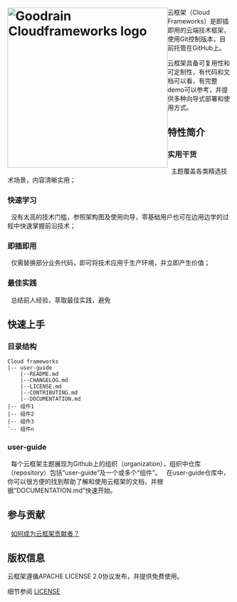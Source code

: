 <h1><a href="http://www.goodrain.com/" title="Goodrain Cloudframeworks"><img style="float: left" width="360" src="http://7xihe6.com1.z0.glb.clouddn.com/CLOUDFRAMEWORKS  header.jpg" alt="Goodrain Cloudframeworks logo"/></a></h1>

云框架（Cloud Frameworks）是即插即用的云端技术框架，使用Git控制版本，目前托管在GitHub上。
  
云框架具备可复用性和可定制性，有代码和文档可以看，有完整demo可以参考，并提供多种向导式部署和使用方式。
  
## 特性简介
  
### 实用干货
  
主题覆盖各类精选技术场景，内容清晰实用；
  
### 快速学习
  
没有太高的技术门槛，参照架构图及使用向导，零基础用户也可在边用边学的过程中快速掌握前沿技术；
  
### 即插即用
  
仅需替换部分业务代码，即可将技术应用于生产环境，并立即产生价值；
  
### 最佳实践
  
总结前人经验，萃取最佳实践，避免

## 快速上手
  
### 目录结构
  
```
Cloud frameworks
|-- user-guide
    |--README.md
    |--CHANGELOG.md
    |--LICENSE.md
    |--CONTRIBUTING.md
    |--DOCUMENTATION.md
|-- 组件1
|-- 组件2
|-- 组件3
`-- 组件n      
```
    
### user-guide
  
每个云框架主题展现为Github上的组织（organization），组织中仓库（repository）包括“user-guide”及一个或多个“组件”。
  
在user-guide仓库中，你可以很方便的找到帮助了解和使用云框架的文档，并根据“DOCUMENTATION.md”快速开始。
  
## 参与贡献
  
[如何成为云框架贡献者？](CONTRIBUTING.md)
  
## 版权信息
  
云框架遵循APACHE LICENSE 2.0协议发布，并提供免费使用。
  
细节参阅 [LICENSE](LICENSE.md)
